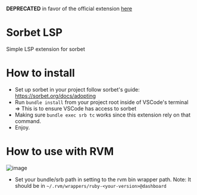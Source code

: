 **DEPRECATED** in favor of the official extension [here](https://github.com/sorbet/sorbet/tree/master/vscode_extension)

# Sorbet LSP

Simple LSP extension for sorbet

# How to install

- Set up sorbet in your project follow sorbet's guide: https://sorbet.org/docs/adopting
- Run `bundle install` from your project root inside of VSCode's terminal => This is to ensure VSCode has access to sorbet
- Making sure `bundle exec srb tc` works since this extension rely on that command.
- Enjoy.

# How to use with RVM
![image](https://user-images.githubusercontent.com/17341000/77855156-d796fe80-7218-11ea-959a-3613c02dd4b9.png)

- Set your bundle/srb path in setting to the rvm bin wrapper path. Note: It should be in `~/.rvm/wrappers/ruby-<your-version>@dashboard`

